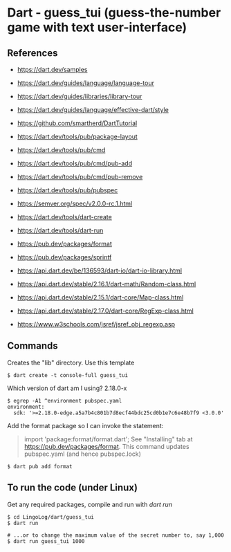 
# Dart - guess_tui (guess-the-number game with text user-interface)

## References

- https://dart.dev/samples
- https://dart.dev/guides/language/language-tour
- https://dart.dev/guides/libraries/library-tour
- https://dart.dev/guides/language/effective-dart/style
- https://github.com/smartherd/DartTutorial

- https://dart.dev/tools/pub/package-layout
- https://dart.dev/tools/pub/cmd
- https://dart.dev/tools/pub/cmd/pub-add
- https://dart.dev/tools/pub/cmd/pub-remove
- https://dart.dev/tools/pub/pubspec
- https://semver.org/spec/v2.0.0-rc.1.html

- https://dart.dev/tools/dart-create
- https://dart.dev/tools/dart-run
- https://pub.dev/packages/format
- https://pub.dev/packages/sprintf

- https://api.dart.dev/be/136593/dart-io/dart-io-library.html
- https://api.dart.dev/stable/2.16.1/dart-math/Random-class.html
- https://api.dart.dev/stable/2.15.1/dart-core/Map-class.html
- https://api.dart.dev/stable/2.17.0/dart-core/RegExp-class.html
- https://www.w3schools.com/jsref/jsref_obj_regexp.asp

## Commands

Creates the "lib" directory. Use this template

```
$ dart create -t console-full guess_tui
```

Which version of dart am I using?  2.18.0-x

```
$ egrep -A1 ^environment pubspec.yaml
environment:
  sdk: '>=2.18.0-edge.a5a7b4c801b7d8ecf44bdc25cd0b1e7c6e48b7f9 <3.0.0'
```

Add the format package so I can invoke the statement:
> import 'package:format/format.dart';
See "Installing" tab at https://pub.dev/packages/format.
This command updates pubspec.yaml (and hence pubspec.lock)

```
$ dart pub add format
```

## To run the code (under Linux)

Get any required packages, compile and run with *dart run*

```
$ cd LingoLog/dart/guess_tui
$ dart run

# ...or to change the maximum value of the secret number to, say 1,000
$ dart run guess_tui 1000
```

